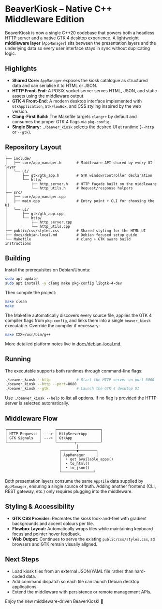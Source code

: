 # BeaverKiosk – Native C++ Middleware Edition

BeaverKiosk is now a single C++20 codebase that powers both a headless HTTP server and a native GTK 4 desktop experience. A lightweight **middleware layer** (`AppManager`) sits between the presentation layers and the underlying data so every user interface stays in sync without duplicating logic.

## Highlights

- **Shared Core:** `AppManager` exposes the kiosk catalogue as structured data and can serialise it to HTML or JSON.
- **HTTP Front-End:** A POSIX socket server serves HTML, JSON, and static assets using the middleware output.
- **GTK 4 Front-End:** A modern desktop interface implemented with `GtkApplication`, `GtkFlowBox`, and CSS styling inspired by the web version.
- **Clang-First Build:** The Makefile targets `clang++` by default and consumes the proper GTK 4 flags via `pkg-config`.
- **Single Binary:** `./beaver_kiosk` selects the desired UI at runtime (`--http` or `--gtk`).

## Repository Layout

```
├── include/
│   ├── core/app_manager.h       # Middleware API shared by every UI layer
│   └── ui/
│       ├── gtk/gtk_app.h        # GTK window/controller declaration
│       └── http/
│           ├── http_server.h    # HTTP façade built on the middleware
│           └── http_utils.h     # Request/response helpers
├── src/
│   ├── core/app_manager.cpp
│   ├── main.cpp                 # Entry point + CLI for choosing the UI
│   └── ui/
│       ├── gtk/gtk_app.cpp
│       └── http/
│           ├── http_server.cpp
│           └── http_utils.cpp
├── public/css/styles.css        # Shared styling for the HTML UI
├── docs/debian-local.md         # Debian focused setup guide
└── Makefile                     # clang + GTK aware build instructions
```

## Building

Install the prerequisites on Debian/Ubuntu:

```bash
sudo apt update
sudo apt install -y clang make pkg-config libgtk-4-dev
```

Then compile the project:

```bash
make clean
make
```

The Makefile automatically discovers every source file, applies the GTK 4 compiler flags from `pkg-config`, and links them into a single `beaver_kiosk` executable. Override the compiler if necessary:

```bash
make CXX=/usr/bin/g++
```

More detailed platform notes live in [docs/debian-local.md](docs/debian-local.md).

## Running

The executable supports both runtimes through command-line flags:

```bash
./beaver_kiosk --http            # Start the HTTP server on port 5000
./beaver_kiosk --http --port=8080
./beaver_kiosk --gtk             # Launch the GTK 4 desktop UI
```

Use `./beaver_kiosk --help` to list all options. If no flag is provided the HTTP server is selected automatically.

## Middleware Flow

```
┌───────────────┐      ┌────────────────────┐
│ HTTP Requests │ ---> │ HttpServerApp      │
│ GTK Signals   │ ---> │ GtkApp             │
└───────────────┘      └────────┬───────────┘
                                 │
                         ┌───────▼────────┐
                         │ AppManager     │
                         │  • get_available_apps()
                         │  • to_html()
                         │  • to_json()
                         └───────────────┘
```

Both presentation layers consume the same `AppTile` data supplied by `AppManager`, ensuring a single source of truth. Adding another frontend (CLI, REST gateway, etc.) only requires plugging into the middleware.

## Styling & Accessibility

- **GTK CSS Provider:** Recreates the kiosk look-and-feel with gradient backgrounds and accent colours per tile.
- **Flowbox Layout:** Automatically wraps tiles while maintaining keyboard focus and pointer hover feedback.
- **Web Output:** Continues to serve the existing `public/css/styles.css`, so browsers and GTK remain visually aligned.

## Next Steps

- Load kiosk tiles from an external JSON/YAML file rather than hard-coded data.
- Add command dispatch so each tile can launch Debian desktop applications.
- Extend the middleware with persistence or remote management APIs.

Enjoy the new middleware-driven BeaverKiosk! 🦫
